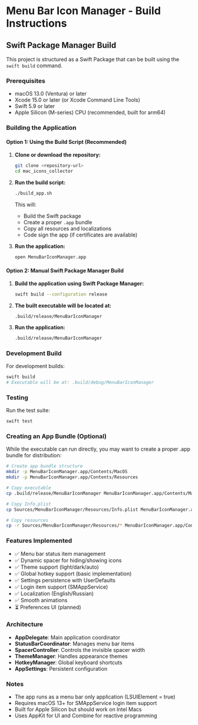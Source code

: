 # Menu Bar Icon Manager - Build Instructions

## Swift Package Manager Build

This project is structured as a Swift Package that can be built using the `swift build` command.

### Prerequisites

- macOS 13.0 (Ventura) or later
- Xcode 15.0 or later (or Xcode Command Line Tools)
- Swift 5.9 or later
- Apple Silicon (M-series) CPU (recommended, built for arm64)

### Building the Application

#### Option 1: Using the Build Script (Recommended)

1. **Clone or download the repository:**
   ```bash
   git clone <repository-url>
   cd mac_icons_collector
   ```

2. **Run the build script:**
   ```bash
   ./build_app.sh
   ```

   This will:
   - Build the Swift package
   - Create a proper `.app` bundle
   - Copy all resources and localizations
   - Code sign the app (if certificates are available)

3. **Run the application:**
   ```bash
   open MenuBarIconManager.app
   ```

#### Option 2: Manual Swift Package Manager Build

1. **Build the application using Swift Package Manager:**
   ```bash
   swift build --configuration release
   ```

2. **The built executable will be located at:**
   ```
   .build/release/MenuBarIconManager
   ```

3. **Run the application:**
   ```bash
   .build/release/MenuBarIconManager
   ```

### Development Build

For development builds:
```bash
swift build
# Executable will be at: .build/debug/MenuBarIconManager
```

### Testing

Run the test suite:
```bash
swift test
```

### Creating an App Bundle (Optional)

While the executable can run directly, you may want to create a proper .app bundle for distribution:

```bash
# Create app bundle structure
mkdir -p MenuBarIconManager.app/Contents/MacOS
mkdir -p MenuBarIconManager.app/Contents/Resources

# Copy executable
cp .build/release/MenuBarIconManager MenuBarIconManager.app/Contents/MacOS/

# Copy Info.plist
cp Sources/MenuBarIconManager/Resources/Info.plist MenuBarIconManager.app/Contents/

# Copy resources
cp -r Sources/MenuBarIconManager/Resources/* MenuBarIconManager.app/Contents/Resources/
```

### Features Implemented

- ✅ Menu bar status item management
- ✅ Dynamic spacer for hiding/showing icons
- ✅ Theme support (light/dark/auto)
- ✅ Global hotkey support (basic implementation)
- ✅ Settings persistence with UserDefaults
- ✅ Login item support (SMAppService)
- ✅ Localization (English/Russian)
- ✅ Smooth animations
- ⏳ Preferences UI (planned)

### Architecture

- **AppDelegate**: Main application coordinator
- **StatusBarCoordinator**: Manages menu bar items
- **SpacerController**: Controls the invisible spacer width
- **ThemeManager**: Handles appearance themes
- **HotkeyManager**: Global keyboard shortcuts
- **AppSettings**: Persistent configuration

### Notes

- The app runs as a menu bar only application (LSUIElement = true)
- Requires macOS 13+ for SMAppService login item support
- Built for Apple Silicon but should work on Intel Macs
- Uses AppKit for UI and Combine for reactive programming